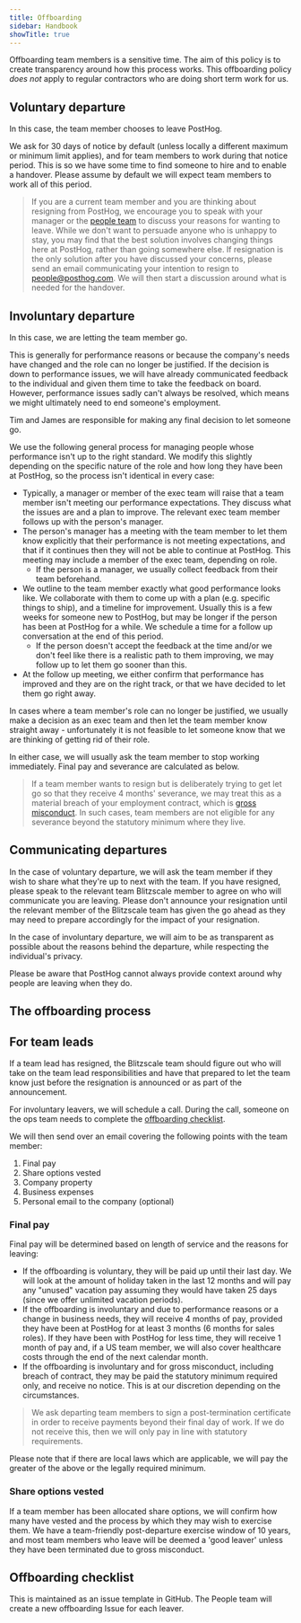 ```yaml
---
title: Offboarding
sidebar: Handbook
showTitle: true
---
```


Offboarding team members is a sensitive time. The aim of this policy is to create transparency around how this process works. This offboarding policy _does not_ apply to regular contractors who are doing short term work for us.

## Voluntary departure

In this case, the team member chooses to leave PostHog.

We ask for 30 days of notice by default (unless locally a different maximum or minimum limit applies), and for team members to work during that notice period. This is so we have some time to find someone to hire and to enable a handover. Please assume by default we will expect team members to work all of this period.

> If you are a current team member and you are thinking about resigning from PostHog, we encourage you to speak with your manager or the [people team](/teams/people) to discuss your reasons for wanting to leave. While we don't want to persuade anyone who is unhappy to stay, you may find that the best solution involves changing things here at PostHog, rather than going somewhere else. If resignation is the only solution after you have discussed your concerns, please send an email communicating your intention to resign to people@posthog.com. We will then start a discussion around what is needed for the handover.

## Involuntary departure

In this case, we are letting the team member go.

This is generally for performance reasons or because the company's needs have changed and the role can no longer be justified. If the decision is down to performance issues, we will have already communicated feedback to the individual and given them time to take the feedback on board. However, performance issues sadly can't always be resolved, which means we might ultimately need to end someone's employment.

Tim and James are responsible for making any final decision to let someone go.

We use the following general process for managing people whose performance isn't up to the right standard. We modify this slightly depending on the specific nature of the role and how long they have been at PostHog, so the process isn't identical in every case:

-   Typically, a manager or member of the exec team will raise that a team member isn't meeting our performance expectations. They discuss what the issues are and a plan to improve. The relevant exec team member follows up with the person's manager.
-   The person's manager has a meeting with the team member to let them know explicitly that their performance is not meeting expectations, and that if it continues then they will not be able to continue at PostHog. This meeting may include a member of the exec team, depending on role.
    -   If the person is a manager, we usually collect feedback from their team beforehand.
-   We outline to the team member exactly what good performance looks like. We collaborate with them to come up with a plan (e.g. specific things to ship), and a timeline for improvement. Usually this is a few weeks for someone new to PostHog, but may be longer if the person has been at PostHog for a while. We schedule a time for a follow up conversation at the end of this period.
    -   If the person doesn't accept the feedback at the time and/or we don't feel like there is a realistic path to them improving, we may follow up to let them go sooner than this.
-   At the follow up meeting, we either confirm that performance has improved and they are on the right track, or that we have decided to let them go right away.

In cases where a team member's role can no longer be justified, we usually make a decision as an exec team and then let the team member know straight away - unfortunately it is not feasible to let someone know that we are thinking of getting rid of their role.

In either case, we will usually ask the team member to stop working immediately. Final pay and severance are calculated as below.

> If a team member wants to resign but is deliberately trying to get let go so that they receive 4 months' severance, we may treat this as a material breach of your employment contract, which is [gross misconduct](/handbook/people/grievances#disciplinary-process). In such cases, team members are not eligible for any severance beyond the statutory minimum where they live.

## Communicating departures

In the case of voluntary departure, we will ask the team member if they wish to share what they're up to next with the team. If you have resigned, please speak to the relevant team Blitzscale member to agree on who will communicate you are leaving. Please don't announce your resignation until the relevant member of the Blitzscale team has given the go ahead as they may need to prepare accordingly for the impact of your resignation.

In the case of involuntary departure, we will aim to be as transparent as possible about the reasons behind the departure, while respecting the individual's privacy.

Please be aware that PostHog cannot always provide context around why people are leaving when they do.

## The offboarding process

## For team leads

If a team lead has resigned, the Blitzscale team should figure out who will take on the team lead responsibilities and have that prepared to let the team know just before the resignation is announced or as part of the announcement.

For involuntary leavers, we will schedule a call. During the call, someone on the ops team needs to complete the [offboarding checklist](#offboarding-checklist).

We will then send over an email covering the following points with the team member:

1. Final pay
2. Share options vested
3. Company property
4. Business expenses
5. Personal email to the company (optional)

### Final pay

Final pay will be determined based on length of service and the reasons for leaving:

-   If the offboarding is voluntary, they will be paid up until their last day. We will look at the amount of holiday taken in the last 12 months and will pay any "unused" vacation pay assuming they would have taken 25 days (since we offer unlimited vacation periods).
-   If the offboarding is involuntary and due to performance reasons or a change in business needs, they will receive 4 months of pay, provided they have been at PostHog for at least 3 months (6 months for sales roles). If they have been with PostHog for less time, they will receive 1 month of pay and, if a US team member, we will also cover healthcare costs through the end of the next calendar month.
-   If the offboarding is involuntary and for gross misconduct, including breach of contract, they may be paid the statutory minimum required only, and receive no notice. This is at our discretion depending on the circumstances.

> We ask departing team members to sign a post-termination certificate in order to receive payments beyond their final day of work. If we do not receive this, then we will only pay in line with statutory requirements.

Please note that if there are local laws which are applicable, we will pay the greater of the above or the legally required minimum.

### Share options vested

If a team member has been allocated share options, we will confirm how many have vested and the process by which they may wish to exercise them. We have a team-friendly post-departure exercise window of 10 years, and most team members who leave will be deemed a 'good leaver' unless they have been terminated due to gross misconduct.

## Offboarding checklist

This is maintained as an <PrivateLink url="https://github.com/PostHog/company-internal/blob/master/.github/ISSUE_TEMPLATE/offboarding.md">issue template in GitHub</PrivateLink>. The People team will create a new offboarding Issue for each leaver.
